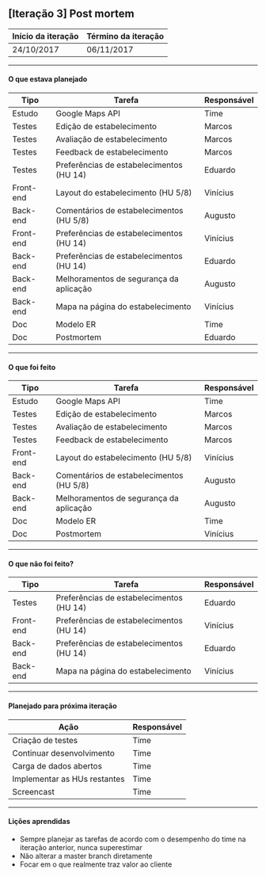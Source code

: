 ## [Iteração 3] Post mortem

Início da iteração      | Término da iteração
------------ | -------------
24/10/2017   | 06/11/2017

-------------------------
#### O que estava planejado

Tipo    | Tarefa         | Responsável
------------ | ------------ | ------------- 
Estudo | Google Maps API | Time
Testes | Edição de estabelecimento | Marcos
Testes | Avaliação de estabelecimento | Marcos
Testes | Feedback de estabelecimento | Marcos
Testes | Preferências de estabelecimentos (HU 14) | Eduardo  
Front-end | Layout do estabelecimento (HU 5/8) | Vinícius
Back-end | Comentários de estabelecimentos (HU 5/8) | Augusto
Front-end | Preferências de estabelecimentos (HU 14) | Vinícius
Back-end | Preferências de estabelecimentos (HU 14) | Eduardo
Back-end | Melhoramentos de segurança da aplicação | Augusto
Back-end | Mapa na página do estabelecimento | Vinícius
Doc | Modelo ER | Time
Doc | Postmortem | Eduardo
-------------------------
#### O que foi feito

Tipo    | Tarefa         | Responsável
------------ | ------------ | ------------- 
Estudo | Google Maps API | Time
Testes | Edição de estabelecimento | Marcos
Testes | Avaliação de estabelecimento | Marcos
Testes | Feedback de estabelecimento | Marcos
Front-end | Layout do estabelecimento (HU 5/8) | Vinícius
Back-end | Comentários de estabelecimentos (HU 5/8) | Augusto
Back-end | Melhoramentos de segurança da aplicação | Augusto
Doc | Modelo ER | Time
Doc | Postmortem | Vinícius

-------------------------
#### O que não foi feito?
Tipo    | Tarefa         | Responsável
------------ | ------------ | ------------- 
Testes | Preferências de estabelecimentos (HU 14) | Eduardo  
Front-end | Preferências de estabelecimentos (HU 14) | Vinícius
Back-end | Preferências de estabelecimentos (HU 14) | Eduardo
Back-end | Mapa na página do estabelecimento | Vinícius

-------------------------
#### Planejado para próxima iteração

| **Ação** | **Responsável** |
| --- | --- |
| Criação de testes |Time|
| Continuar desenvolvimento |Time|
| Carga de dados abertos | Time|
| Implementar as HUs restantes | Time|
| Screencast |Time|

-------------------------
#### Lições aprendidas
- Sempre planejar as tarefas de acordo com o desempenho do time na iteração anterior, nunca superestimar
- Não alterar a master branch diretamente
- Focar em o que realmente traz valor ao cliente

  
  

